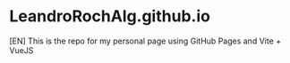 # LeandroRochAlg.github.io
[EN] This is the repo for my personal page using GitHub Pages and Vite + VueJS
